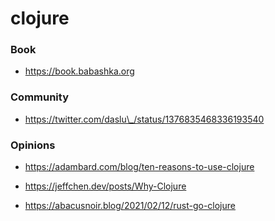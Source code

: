 clojure
=======

### Book

-   https://book.babashka.org

### Community

-   https://twitter.com/daslu\_/status/1376835468336193540

### Opinions

-   https://adambard.com/blog/ten-reasons-to-use-clojure

<!-- -->

-   https://jeffchen.dev/posts/Why-Clojure

<!-- -->

-   https://abacusnoir.blog/2021/02/12/rust-go-clojure
